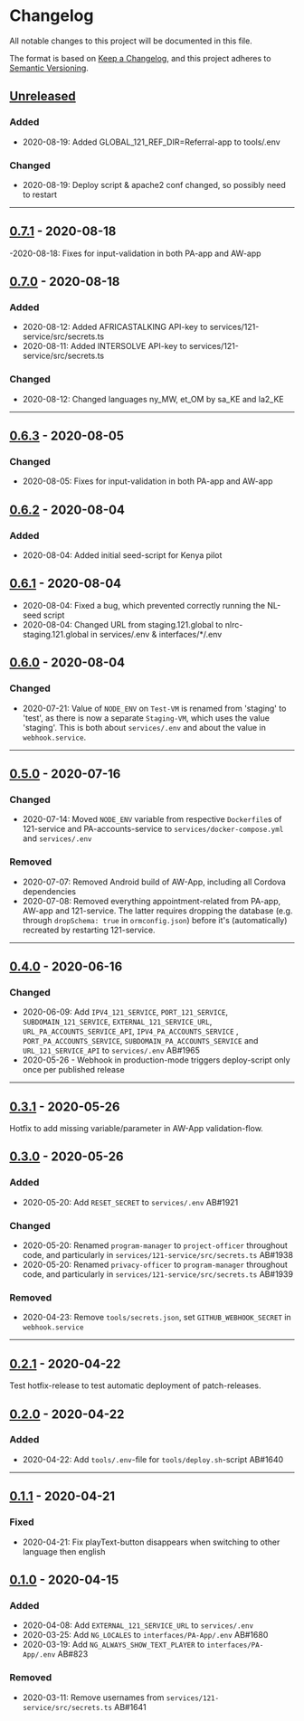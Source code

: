 # Changelog
All notable changes to this project will be documented in this file.

The format is based on [Keep a Changelog](https://keepachangelog.com/en/1.0.0/),
and this project adheres to [Semantic Versioning](https://semver.org/spec/v2.0.0.html).

## [Unreleased](https://github.com/global-121/121-platform/compare/v0.7.1...master)

### Added
- 2020-08-19: Added GLOBAL_121_REF_DIR=Referral-app to tools/.env

### Changed
- 2020-08-19: Deploy script & apache2 conf changed, so possibly need to restart

---

## [0.7.1](https://github.com/global-121/121-platform/compare/v0.7.0...v0.7.1) - 2020-08-18
-2020-08-18: Fixes for input-validation in both PA-app and AW-app

## [0.7.0](https://github.com/global-121/121-platform/compare/v0.6.3...v0.7.0) - 2020-08-18

### Added
- 2020-08-12: Added AFRICASTALKING API-key to services/121-service/src/secrets.ts
- 2020-08-11: Added INTERSOLVE API-key to services/121-service/src/secrets.ts

### Changed
- 2020-08-12: Changed languages ny_MW, et_OM by sa_KE and la2_KE

---

## [0.6.3](https://github.com/global-121/121-platform/compare/v0.6.2...v0.6.3) - 2020-08-05

### Changed
- 2020-08-05: Fixes for input-validation in both PA-app and AW-app

## [0.6.2](https://github.com/global-121/121-platform/compare/v0.6.1...v0.6.2) - 2020-08-04

### Added
- 2020-08-04: Added initial seed-script for Kenya pilot

## [0.6.1](https://github.com/global-121/121-platform/compare/v0.6.0...v0.6.1) - 2020-08-04
- 2020-08-04: Fixed a bug, which prevented correctly running the NL-seed script
- 2020-08-04: Changed URL from staging.121.global to nlrc-staging.121.global in services/.env & interfaces/*/.env

## [0.6.0](https://github.com/global-121/121-platform/compare/v0.5.0...v0.6.0) - 2020-08-04

### Changed
- 2020-07-21: Value of `NODE_ENV` on `Test-VM` is renamed from 'staging' to 'test', as there is now a separate `Staging-VM`, which uses the value 'staging'. This is both about `services/.env` and about the value in `webhook.service`.

---

## [0.5.0](https://github.com/global-121/121-platform/compare/v0.4.0...v0.5.0) - 2020-07-16

### Changed
- 2020-07-14: Moved `NODE_ENV` variable from respective `Dockerfile`s of 121-service and PA-accounts-service to `services/docker-compose.yml` and `services/.env`

### Removed
- 2020-07-07: Removed Android build of AW-App, including all Cordova dependencies
- 2020-07-08: Removed everything appointment-related from PA-app, AW-app and 121-service. The latter requires dropping the database (e.g. through `dropSchema: true` in `ormconfig.json`) before it's (automatically) recreated by restarting 121-service.

---

## [0.4.0](https://github.com/global-121/121-platform/compare/v0.3.1...v0.4.0) - 2020-06-16

### Changed
- 2020-06-09: Add `IPV4_121_SERVICE`, `PORT_121_SERVICE`, `SUBDOMAIN_121_SERVICE`, `EXTERNAL_121_SERVICE_URL`, `URL_PA_ACCOUNTS_SERVICE_API`, `IPV4_PA_ACCOUNTS_SERVICE` , `PORT_PA_ACCOUNTS_SERVICE`, `SUBDOMAIN_PA_ACCOUNTS_SERVICE` and `URL_121_SERVICE_API`  to `services/.env` AB#1965 
- 2020-05-26 - Webhook in production-mode triggers deploy-script only once per published release

---

## [0.3.1](https://github.com/global-121/121-platform/compare/v0.3.0...v0.3.1) - 2020-05-26
Hotfix to add missing variable/parameter in AW-App validation-flow.


## [0.3.0](https://github.com/global-121/121-platform/compare/v0.2.1...v0.3.0) - 2020-05-26

### Added
- 2020-05-20: Add `RESET_SECRET` to `services/.env` AB#1921

### Changed
- 2020-05-20: Renamed `program-manager` to `project-officer` throughout code, and particularly in `services/121-service/src/secrets.ts` AB#1938
- 2020-05-20: Renamed `privacy-officer` to `program-manager` throughout code, and particularly in `services/121-service/src/secrets.ts` AB#1939

### Removed
- 2020-04-23: Remove `tools/secrets.json`, set `GITHUB_WEBHOOK_SECRET` in `webhook.service`

---

## [0.2.1](https://github.com/global-121/121-platform/compare/v0.2.0...v0.2.1) - 2020-04-22
Test hotfix-release to test automatic deployment of patch-releases.


## [0.2.0](https://github.com/global-121/121-platform/compare/v0.1.1...v0.2.0) - 2020-04-22

### Added
- 2020-04-22: Add `tools/.env`-file for `tools/deploy.sh`-script AB#1640

---

## [0.1.1](https://github.com/global-121/121-platform/compare/v0.1.0...v0.1.1) - 2020-04-21

### Fixed
- 2020-04-21: Fix playText-button disappears when switching to other language then english


## [0.1.0](https://github.com/global-121/121-platform/releases/tag/v0.1.0) - 2020-04-15

### Added
- 2020-04-08: Add `EXTERNAL_121_SERVICE_URL` to `services/.env`
- 2020-03-25: Add `NG_LOCALES` to `interfaces/PA-App/.env` AB#1680
- 2020-03-19: Add `NG_ALWAYS_SHOW_TEXT_PLAYER` to `interfaces/PA-App/.env` AB#823

### Removed
- 2020-03-11: Remove usernames from `services/121-service/src/secrets.ts` AB#1641

